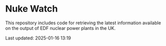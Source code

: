 # Nuke Watch

This repository includes code for retrieving the latest information available on the output of EDF nuclear power plants in the UK.

Last updated: 2025-01-16 13:19